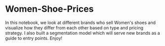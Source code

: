 # Women-Shoe-Prices
In this notebook, we look at different brands who sell Women's shoes and visualize how they differ from each other based on type and pricing strategy. I also built a segmentation model which will serve new brands as a guide to entry points. Enjoy!
